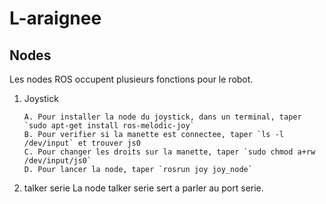# L-araignee
## Nodes
Les nodes ROS occupent plusieurs fonctions pour le robot.

1. Joystick

	   A. Pour installer la node du joystick, dans un terminal, taper `sudo apt-get install ros-melodic-joy`
	   B. Pour verifier si la manette est connectee, taper `ls -l /dev/input` et trouver js0
	   C. Pour changer les droits sur la manette, taper `sudo chmod a+rw /dev/input/js0`
	   D. Pour lancer la node, taper `rosrun joy joy_node`
	   
2. talker serie
	La node talker serie sert a parler au port serie. 